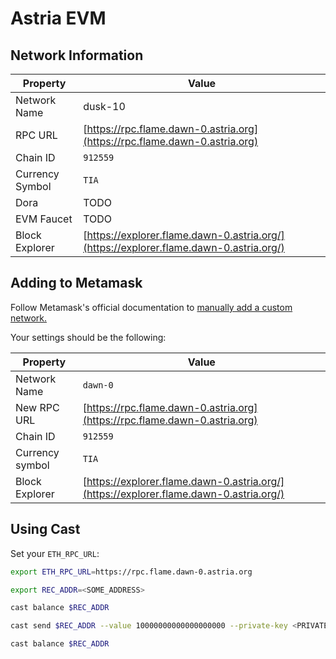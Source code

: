 # Astria EVM

## Network Information

| Property | Value |
|-----|-----|
| Network Name | dusk-10 |
| RPC URL | [https://rpc.flame.dawn-0.astria.org](https://rpc.flame.dawn-0.astria.org) |
| Chain ID | `912559` |
| Currency Symbol | `TIA` |
| Dora | TODO |
| EVM Faucet | TODO |
| Block Explorer | [https://explorer.flame.dawn-0.astria.org/](https://explorer.flame.dawn-0.astria.org/) |

## Adding to Metamask

Follow Metamask's official documentation to [manually add a custom network.](https://support.metamask.io/hc/en-us/articles/360043227612-How-to-add-a-custom-network-RPC#h_01G63GGJ83DGDRCS2ZWXM37CV5)

Your settings should be the following:

| Property | Value |
| --- | --- |
| Network Name | `dawn-0` |
| New RPC URL | [https://rpc.flame.dawn-0.astria.org](https://rpc.flame.dawn-0.astria.org) |
| Chain ID | `912559` |
| Currency symbol | `TIA` |
| Block Explorer | [https://explorer.flame.dawn-0.astria.org/](https://explorer.flame.dawn-0.astria.org/) |

## Using Cast

Set your `ETH_RPC_URL`:

```bash
export ETH_RPC_URL=https://rpc.flame.dawn-0.astria.org
```

```bash
export REC_ADDR=<SOME_ADDRESS>
```

```bash
cast balance $REC_ADDR
```

```bash
cast send $REC_ADDR --value 10000000000000000000 --private-key <PRIVATE-KEY>
```

```bash
cast balance $REC_ADDR
```
